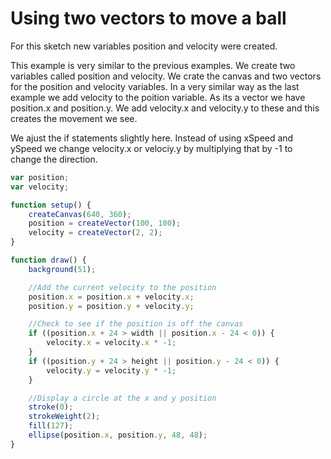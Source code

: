 # Using two vectors to move a ball

For this sketch new variables position and velocity were created.

This example is very similar to the previous examples. We create two variables called position and velocity. We crate the canvas and two vectors for the position and velocity variables. In a very similar way as the last example we add velocity to the poition variable. As its a vector we have position.x and position.y. We add velocity.x and velocity.y to these and this creates the movement we see. 

We ajust the if statements slightly here. Instead of using xSpeed and ySpeed we change velocity.x or velociy.y by multiplying that by -1 to change the direction. 

```js
var position;
var velocity;

function setup() {
    createCanvas(640, 360);
    position = createVector(100, 100);
    velocity = createVector(2, 2);
}

function draw() {
    background(51);

    //Add the current velocity to the position
    position.x = position.x + velocity.x;
    position.y = position.y + velocity.y;

    //Check to see if the position is off the canvas
    if ((position.x + 24 > width || position.x - 24 < 0)) {
        velocity.x = velocity.x * -1;
    }
    if ((position.y + 24 > height || position.y - 24 < 0)) {
        velocity.y = velocity.y * -1;
    }

    //Display a circle at the x and y position
    stroke(0);
    strokeWeight(2);
    fill(127);
    ellipse(position.x, position.y, 48, 48);
}
```
